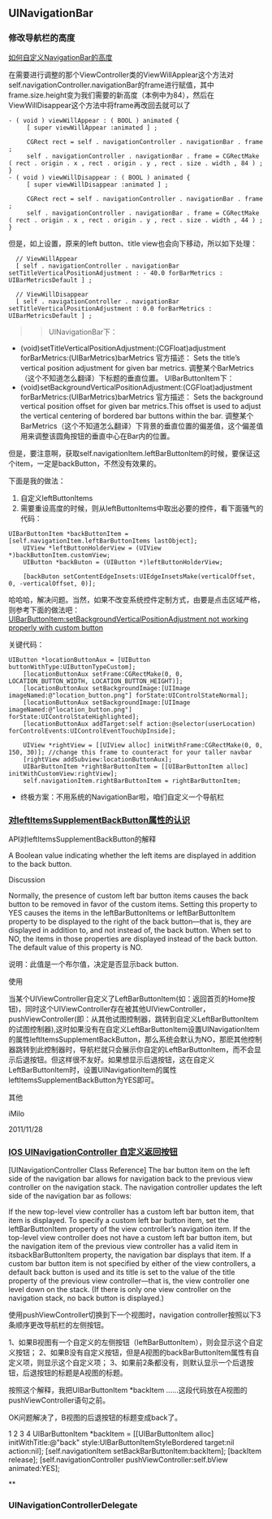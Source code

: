 ## UINavigationBar

### 修改导航栏的高度

[如何自定义NavigationBar的高度](http://www.tuicool.com/articles/36vIri)

在需要进行调整的那个ViewController类的ViewWillApplear这个方法对self.navigationController.navigationBar的frame进行赋值，其中frame.size.height变为我们需要的新高度（本例中为84），然后在ViewWillDisappear这个方法中将frame再改回去就可以了

```
- ( void ) viewWillAppear : ( BOOL ) animated {
     [ super viewWillAppear :animated ] ;

     CGRect rect = self . navigationController . navigationBar . frame ;
     self . navigationController . navigationBar . frame = CGRectMake ( rect . origin . x , rect . origin . y , rect . size . width , 84 ) ;
}
- ( void ) viewWillDisappear : ( BOOL ) animated {
     [ super viewWillDisappear :animated ] ;

     CGRect rect = self . navigationController . navigationBar . frame ;
     self . navigationController . navigationBar . frame = CGRectMake ( rect . origin . x , rect . origin . y , rect . size . width , 44 ) ;
}
```

但是，如上设置，原来的left button、title view也会向下移动，所以如下处理：

```
  // ViewWillAppear
  [ self . navigationController . navigationBar setTitleVerticalPositionAdjustment : - 40.0 forBarMetrics : UIBarMetricsDefault ] ;

  // ViewWillDisappear
  [ self . navigationController . navigationBar setTitleVerticalPositionAdjustment : 0.0 forBarMetrics : UIBarMetricsDefault ] ;
```

  >> UINavigationBar下：
  - (void)setTitleVerticalPositionAdjustment:(CGFloat)adjustment forBarMetrics:(UIBarMetrics)barMetrics
官方描述： Sets the title’s vertical position adjustment for given bar metrics. 调整某个BarMetrics（这个不知道怎么翻译）下标题的垂直位置。
UIBarButtonItem下：
  - (void)setBackgroundVerticalPositionAdjustment:(CGFloat)adjustment forBarMetrics:(UIBarMetrics)barMetrics
官方描述： Sets the background vertical position offset for given bar metrics.This offset is used to adjust the vertical centering of bordered bar buttons within the bar. 调整某个BarMetrics（这个不知道怎么翻译）下背景的垂直位置的偏差值，这个偏差值用来调整该圆角按钮的垂直中心在Bar内的位置。

但是，要注意啊，获取self.navigationItem.leftBarButtonItem的时候，要保证这个item，一定是backButton，不然没有效果的。

下面是我的做法：
1. 自定义leftButtonItems
2. 需要重设高度的时候，则从leftButtonItems中取出必要的控件，看下面骚气的代码：
```
UIBarButtonItem *backButtonItem = [self.navigationItem.leftBarButtonItems lastObject];
    UIView *leftButtonHolderView = (UIView *)backButtonItem.customView;
    UIButton *backButon = (UIButton *)leftButtonHolderView;

    [backButon setContentEdgeInsets:UIEdgeInsetsMake(verticalOffset, 0, -verticalOffset, 0)];
```

哈哈哈，解决问题。当然，如果不改变系统控件定制方式，由要是点击区域严格，则参考下面的做法吧：
[UIBarButtonItem:setBackgroundVerticalPositionAdjustment not working properly with custom button]((http://stackoverflow.com/questions/16444941/uibarbuttonitemsetbackgroundverticalpositionadjustment-not-working-properly-wit))

关键代码：
```
UIButton *locationButtonAux = [UIButton buttonWithType:UIButtonTypeCustom];
    [locationButtonAux setFrame:CGRectMake(0, 0, LOCATION_BUTTON_WIDTH, LOCATION_BUTTON_HEIGHT)];
    [locationButtonAux setBackgroundImage:[UIImage imageNamed:@"location_button.png"] forState:UIControlStateNormal];
    [locationButtonAux setBackgroundImage:[UIImage imageNamed:@"location_button.png"] forState:UIControlStateHighlighted];
    [locationButtonAux addTarget:self action:@selector(userLocation) forControlEvents:UIControlEventTouchUpInside];

    UIView *rightView = [[UIView alloc] initWithFrame:CGRectMake(0, 0, 150, 30)]; //change this frame to counteract for your taller navbar
    [rightView addSubview:locationButtonAux];
    UIBarButtonItem *rightBarButtonItem = [[UIBarButtonItem alloc] initWithCustomView:rightView];
    self.navigationItem.rightBarButtonItem = rightBarButtonItem;
```

  * 终极方案：不用系统的NavigationBar啦，咱们自定义一个导航栏


### [对leftItemsSupplementBackButton属性的认识](http://mmz06.blog.163.com/blog/static/12141696201110288374588/)
API对leftItemsSupplementBackButton的解释

A Boolean value indicating whether the left items are displayed in addition to the back button.

Discussion

Normally, the presence of custom left bar button items causes the back button to be removed in favor of the custom items. Setting this property to YES causes the items in the leftBarButtonItems or leftBarButtonItem property to be displayed to the right of the back button—that is, they are displayed in addition to, and not instead of, the back button. When set to NO, the items in those properties are displayed instead of the back button. The default value of this property is NO.

说明：此值是一个布尔值，决定是否显示back button.

使用

当某个UIViewController自定义了LeftBarButtonItem(如：返回首页的Home按钮)，同时这个UIViewController存在被其他UIViewController，pushViewController(即：从其他试图控制器，跳转到自定义LeftBarButtonItem的试图控制器),这时如果没有在自定义LeftBarButtonItem设置UINavigationItem的属性leftItemsSupplementBackButton，那么系统会默认为NO，那麽其他控制器跳转到此控制器时，导航栏就只会展示你自定的LeftBarButtonItem，而不会显示后退按钮。但这样很不友好。如果想显示后退按钮，这在自定义LeftBarButtonItem时，设置UINavigationItem的属性leftItemsSupplementBackButton为YES即可。

其他

iMilo

2011/11/28

### [IOS UINavigationController 自定义返回按钮](http://blog.sina.com.cn/s/blog_7124765801013oo9.html)

[UINavigationController Class Reference]
The bar button item on the left side of the navigation bar allows for navigation back to the previous view controller on the navigation stack. The navigation controller updates the left side of the navigation bar as follows:

If the new top-level view controller has a custom left bar button item, that item is displayed. To specify a custom left bar button item, set the leftBarButtonItem property of the view controller’s navigation item.
If the top-level view controller does not have a custom left bar button item, but the navigation item of the previous view controller has a valid item in itsbackBarButtonItem property, the navigation bar displays that item.
If a custom bar button item is not specified by either of the view controllers, a default back button is used and its title is set to the value of the title property of the previous view controller—that is, the view controller one level down on the stack. (If there is only one view controller on the navigation stack, no back button is displayed.)

使用pushViewController切换到下一个视图时，navigation controller按照以下3条顺序更改导航栏的左侧按钮。

1、如果B视图有一个自定义的左侧按钮（leftBarButtonItem），则会显示这个自定义按钮；
2、如果B没有自定义按钮，但是A视图的backBarButtonItem属性有自定义项，则显示这个自定义项；
3、如果前2条都没有，则默认显示一个后退按钮，后退按钮的标题是A视图的标题。

按照这个解释，我把UIBarButtonItem *backItem ……这段代码放在A视图的pushViewController语句之前。

OK问题解决了，B视图的后退按钮的标题变成back了。

1 2 3 4
UIBarButtonItem *backItem = [[UIBarButtonItem alloc] initWithTitle:@"back" style:UIBarButtonItemStyleBordered target:nil action:nil]; [self.navigationItem setBackBarButtonItem:backItem]; [backItem release]; [self.navigationController pushViewController:self.bView animated:YES];

**

###  UINavigationControllerDelegate

